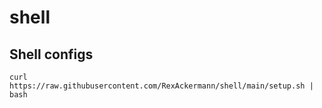 # shell
Shell configs
-----------------

```
curl https://raw.githubusercontent.com/RexAckermann/shell/main/setup.sh | bash
```
